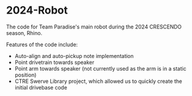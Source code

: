 # 2024-Robot
The code for Team Paradise's main robot during the 2024 CRESCENDO season, Rhino.

Features of the code include:
- Auto-align and auto-pickup note implementation
- Point drivetrain towards speaker
- Point arm towards speaker (not currently used as the arm is in a static position)
- CTRE Swerve Library project, which allowed us to quickly create the initial drivebase code
